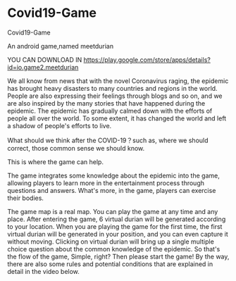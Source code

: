 # Covid19-Game
Covid19-Game

An android game,named meetdurian

YOU CAN DOWNLOAD IN
https://play.google.com/store/apps/details?id=io.game2.meetdurian 


We all know from news that with the novel Coronavirus raging, the epidemic has brought heavy disasters to many countries and regions in the world. People are also expressing their feelings through blogs and so on, and we are also inspired by the many stories that have happened during the epidemic. The epidemic has gradually calmed down with the efforts of people all over the world. To some extent, it has changed the world and left a shadow of people's efforts to live.

What should we think after the COVID-19？such as, where we should correct, those common sense we should know.

This is where the game can help.

The game integrates some knowledge about the epidemic into the game, allowing players to learn more in the entertainment process through questions and answers. What's more, in the game, players can exercise their bodies.

The game map is a real map. You can play the game at any time and any place. After entering the game, 6 virtual durian will be generated according to your location. When you are playing the game for the first time, the first virtual durian will be generated in your position, and you can even capture it without moving. Clicking on virtual durian will bring up a single multiple choice question about the common knowledge of the epidemic. So that's the flow of the game, Simple, right? Then please start the game! By the way, there are also some rules and potential conditions that are explained in detail in the video below.
